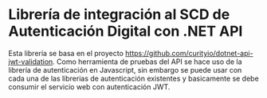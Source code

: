 # Librería de integración al SCD de Autenticación Digital con .NET API

Esta librería se basa en el proyecto https://github.com/curityio/dotnet-api-jwt-validation. Como herramienta de pruebas del API se hace uso de la librería de autenticación en Javascript, sin embargo se puede usar con cada una de las librerias de autenticación existentes y basicamente se debe consumir el servicio web con autenticación JWT.
